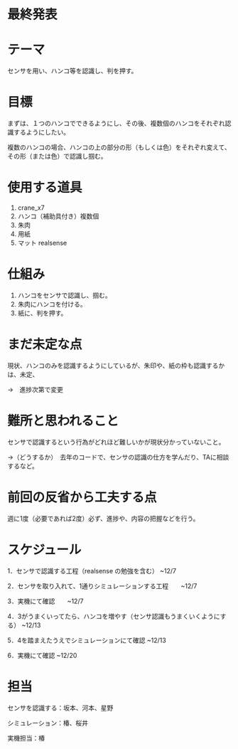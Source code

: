 # 最終発表

# テーマ
センサを用い、ハンコ等を認識し、判を押す。
 


# 目標
まずは、１つのハンコでできるようにし、その後、複数個のハンコをそれぞれ認識するようにしたい。

複数のハンコの場合、ハンコの上の部分の形（もしくは色）をそれぞれ変えて、その形（または色）で認識し掴む。



# 使用する道具
1. crane_x7
1. ハンコ（補助具付き）複数個
1. 朱肉
1. 用紙
1. マット
realsense



# 仕組み
1. ハンコをセンサで認識し、掴む。
2. 朱肉にハンコを付ける。
3. 紙に、判を押す。


# まだ未定な点
現状、ハンコのみを認識するようにしているが、朱印や、紙の枠も認識するかは、未定、

→　進捗次第で変更



#  難所と思われること
センサで認識するという行為がどれほど難しいかが現状分かっていないこと。

  →（どうするか）　去年のコードで、センサの認識の仕方を学んだり、TAに相談するなど。


# 前回の反省から工夫する点
週に1度（必要であれば2度）必ず、進捗や、内容の把握などを行う。



#  スケジュール
1．センサで認識する工程（realsense の勉強を含む）    ~12/7

2．センサを取り入れて、1通りシミュレーションする工程　　~12/7

3．実機にて確認　　~12/7

4．3がうまくいってたら、ハンコを増やす（センサ認識もうまくいくようにする）  ~12/13

5．4を踏まえたうえでシミュレーションにて確認    ~12/13

6．実機にて確認   ~12/20



# 担当
センサを認識する：坂本、河本、星野

シミュレーション：椿、桜井

実機担当：椿

